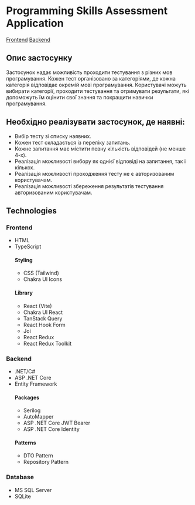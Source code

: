 <h1>Programming Skills Assessment Application</h1>

<a href="https://github.com/RomanKosmyna/programming-skills-assessment-frontend" target="_blank">Frontend</a>
<a href="https://github.com/RomanKosmyna/programming-skills-assessment-backend" target="_blank">Backend</a>

<h2>Опис застосунку</h2>
<p>Застосунок надає можливість проходити тестування з різних мов програмування. Кожен тест організовано за категоріями, де кожна категорія відповідає окремій мові програмування. Користувачі можуть вибирати категорії, проходити тестування та отримувати результати, які допоможуть їм оцінити свої знання та покращити навички програмування.</p>

<h2>Необхідно реалізувати застосунок, де наявні:</h2>
<ul>
  <li>Вибір тесту зі списку наявних.</li>
  <li>Кожен тест складається із переліку запитань.</li>
  <li>Кожне запитання має містити певну кількість відповідей (не менше 4-х).</li>
  <li>Реалізація можливості вибору як однієї відповіді на запитання, так і кількох.</li>
  <li>Реалізація можливості проходження тесту не є авторизованим користувачам.</li>
  <li>Реалізація можливості збереження результатів тестування авторизованим користувачам.</li>
</ul>

<h2>Technologies</h2>
<h3>Frontend</h3>
<ul>
  <li>HTML</li>
  <li>TypeScript</li>
  <div>
    <h4>Styling</h4>
      <ul>
        <li>CSS (Tailwind)</li>
        <li>Chakra UI Icons</li>
      </ul>
  </div>
  <div>
    <h4>Library</h4>
      <ul>
        <li>React (Vite)</li>
        <li>Chakra UI React</li>
        <li>TanStack Query</li>
        <li>React Hook Form</li>
        <li>Joi</li>
        <li>React Redux</li>
        <li>React Redux Toolkit</li>
      </ul>
  </div>
</ul>

<h3>Backend</h3>
<ul>
  <li>.NET/C#</li>
  <li>ASP .NET Core</li>
  <li>Entity Framework</li>
  <div>
    <h4>Packages</h4>
      <ul>
        <li>Serilog</li>
        <li>AutoMapper</li>
        <li>ASP .NET Core JWT Bearer</li>
        <li>ASP .NET Core Identity</li>
      </ul>
    <h4>Patterns</h4>
    <ul>
      <li>DTO Pattern</li>
      <li>Repository Pattern</li>
    </ul>
  </div>
</ul>

<h3>Database</h3>
<ul>
  <li>MS SQL Server</li>
  <li>SQLite</li>
</ul>
